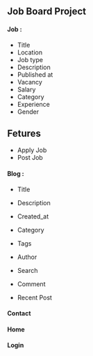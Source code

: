 ## Job Board Project

#### Job :

-   Title
-   Location
-   Job type
-   Description
-   Published at
-   Vacancy
-   Salary
-   Category
-   Experience
-   Gender

## Fetures

-   Apply Job
-   Post Job

#### Blog :

-   Title
-   Description
-   Created_at
-   Category
-   Tags
-   Author

-   Search
-   Comment
-   Recent Post

#### Contact

#### Home

#### Login
